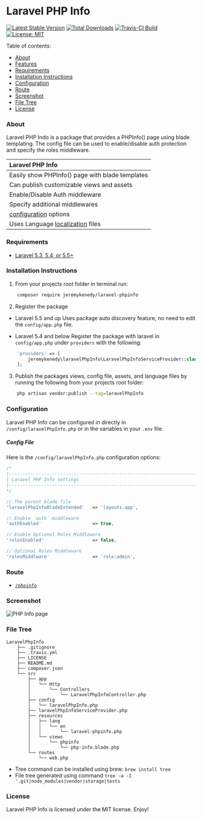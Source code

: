 # Laravel PHP Info

[![Latest Stable Version](https://poser.pugx.org/jeremykenedy/laravel-phpinfo/v/stable)](https://packagist.org/packages/jeremykenedy/laravel-phpinfo)
[![Total Downloads](https://poser.pugx.org/jeremykenedy/laravel-phpinfo/downloads)](https://packagist.org/packages/jeremykenedy/laravel-phpinfo)
[![Travis-CI Build](https://travis-ci.org/jeremykenedy/laravel-phpinfo.svg?branch=master)](https://travis-ci.org/jeremykenedy/laravel-phpinfo)
[![License: MIT](https://img.shields.io/badge/License-MIT-yellow.svg)](https://opensource.org/licenses/MIT)

Table of contents:
- [About](#about)
- [Features](#features)
- [Requirements](#requirements)
- [Installation Instructions](#installation-instructions)
- [Configuration](#configuration)
- [Route](#route)
- [Screenshot](#screenshot)
- [File Tree](#file-tree)
- [License](#license)

### About
Laravel PHP Indo is a package that provides a PHPInfo() page using blade templating. The config file can be used to enable/disable auth protection and specify the roles middleware.

| Laravel PHP Info |
| :------------ |
| Easily show PHPInfo() page with blade templates |
| Can publish customizable views and assets |
| Enable/Disable Auth middleware |
| Specify additional middlewares | 
| [configuration](#configuration) options |
| Uses Language [localization](https://laravel.com/docs/5.5/localization) files |

### Requirements
* [Laravel 5.3, 5.4, or 5.5+](https://laravel.com/docs/installation)

### Installation Instructions
1. From your projects root folder in terminal run:

```bash
    composer require jeremykenedy/laravel-phpinfo
```

2. Register the package

* Laravel 5.5 and up
Uses package auto discovery feature, no need to edit the `config/app.php` file.

* Laravel 5.4 and below
Register the package with laravel in `config/app.php` under `providers` with the following:

```php
    'providers' => [
        jeremykenedy\laravelPhpInfo\LaravelPhpInfoServiceProvider::class,
    ];
```

3. Publish the packages views, config file, assets, and language files by running the following from your projects root folder:

```bash
    php artisan vendor:publish --tag=laravelPhpInfo
```

### Configuration
Laravel PHP Info can be configured in directly in `/config/laravelPhpInfo.php` or in the variables in your `.env` file.

##### Config File
Here is the `/config/laravelPhpInfo.php` configuration options:

```php
/*
|--------------------------------------------------------------------------
| Laravel PHP Info settings
|--------------------------------------------------------------------------
*/

// The parent blade file
'laravelPhpInfoBladeExtended'   => 'layouts.app',

// Enable `auth` middleware
'authEnabled'                   => true,

// Enable Optional Roles Middleware
'rolesEnabled'                  => false,

// Optional Roles Middleware
'rolesMiddlware'                => 'role:admin',
```

### Route
* [`/phpinfo`](https://github.com/jeremykenedy/laravel-phpinfo/blob/master/src/resources/views/phpinfo/php-info.blade.php)

### Screenshot
![PHP Info page](https://s3-us-west-2.amazonaws.com/github-project-images/laravel-phpinfo/phpinfo1.jpg)

### File Tree

```
LaravelPhpInfo
    ├── .gitignore
    ├── .travis.yml
    ├── LICENSE
    ├── README.md
    ├── composer.json
    └── src
        ├── app
        │   └── Http
        │       └── Controllers
        │           └── LaravelPhpInfoController.php
        ├── config
        │   └── laravelPhpInfo.php
        ├── laravelPhpInfoServiceProvider.php
        ├── resources
        │   ├── lang
        │   │   └── en
        │   │       └── laravel-phpinfo.php
        │   └── views
        │       └── phpinfo
        │           └── php-info.blade.php
        └── routes
            └── web.php

```

* Tree command can be installed using brew: `brew install tree`
* File tree generated using command `tree -a -I '.git|node_modules|vendor|storage|tests`

### License
Laravel PHP Info is licensed under the MIT license. Enjoy!
